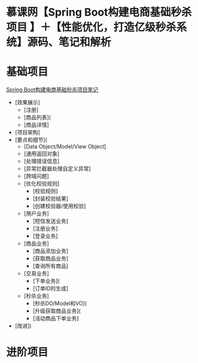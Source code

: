 # 慕课网【Spring Boot构建电商基础秒杀项目 】＋【性能优化，打造亿级秒杀系统】源码、笔记和解析

# 基础项目

[Spring Boot构建电商基础秒杀项目笔记](https://github.com/MaJesTySA/miaosha_Shop/blob/master/base/base.md)

* [效果展示]
  * [注册]
  * [商品列表](
  * [商品详情]
* [项目架构]
* [要点和细节](
  * [Data Object/Model/View Object]
  * [通用返回对象]
  * [处理错误信息]
  * [异常拦截器处理自定义异常]
  * [跨域问题]
  * [优化校验规则]
    * [校验规则]
    * [封装校验结果]
    * [创建校验器/使用校验]
  * [用户业务]
    * [短信发送业务]
    * [注册业务]
    * [登录业务]
  * [商品业务]
    * [商品添加业务]
    * [获取商品业务]
    * [查询所有商品]
  * [交易业务]
    * [下单业务](
    * [订单ID的生成]
  * [秒杀业务]
    * [秒杀DO/Model和VO](
    * [升级获取商品业务](
    * [活动商品下单业务]
* [改进])

# 进阶项目


